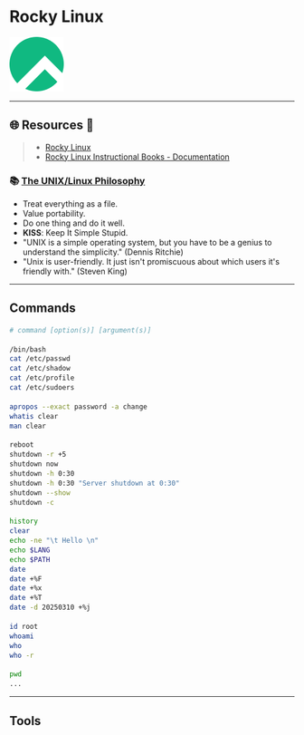 # Rocky Linux

![](.gitbook/assets/rocky.png)

---

## 🌐 Resources 🔗

> - [Rocky Linux](https://rockylinux.org/)
> - [Rocky Linux Instructional Books - Documentation](https://docs.rockylinux.org/books/)

### 📚 [The UNIX/Linux Philosophy](https://docs.rockylinux.org/books/admin_guide/01-presentation/#the-unixlinux-philosophy)

- Treat everything as a file.
- Value portability.
- Do one thing and do it well.
- **KISS**: Keep It Simple Stupid.
- "UNIX is a simple operating system, but you have to be a genius to understand the simplicity." (Dennis Ritchie)
- "Unix is user-friendly. It just isn't promiscuous about which users it's friendly with." (Steven King)

---

## Commands

```bash
# command [option(s)] [argument(s)]

/bin/bash
cat /etc/passwd
cat /etc/shadow
cat /etc/profile
cat /etc/sudoers

apropos --exact password -a change
whatis clear
man clear

reboot
shutdown -r +5
shutdown now
shutdown -h 0:30
shutdown -h 0:30 "Server shutdown at 0:30"
shutdown --show
shutdown -c

history
clear
echo -ne "\t Hello \n"
echo $LANG
echo $PATH
date
date +%F
date +%x
date +%T
date -d 20250310 +%j

id root
whoami
who
who -r

pwd
...
```



---

## Tools

```bash

```

